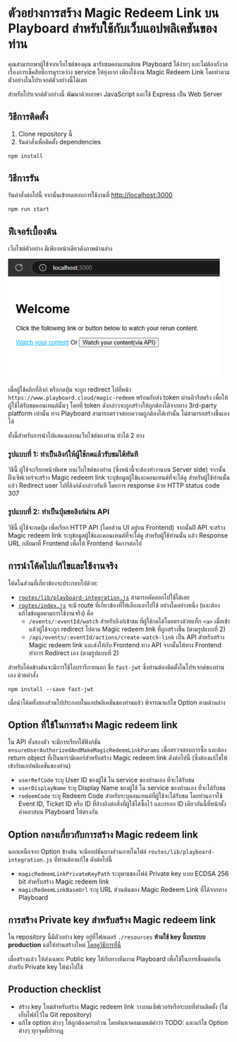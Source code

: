 # ตัวอย่างการสร้าง Magic Redeem Link บน Playboard สำหรับใช้กับเว็บแอปพลิเคชันของท่าน

คุณสามารถพาผู้ใช้จากเว็บไซต์ของคุณ มารับชมคอนเทนต์บน Playboard ได้ง่ายๆ และไม่ต้องกังวลเรื่องการเช็คสิทธิ์การดูระหว่าง service ให้ยุ่งยาก
เพียงใช้งาน Magic Redeem Link โดยทำตามตัวอย่างในโปรเจกต์ตัวอย่างนี้ได้เลย

สำหรับโปรเจกต์ตัวอย่างนี้ พัฒนาด้วยภาษา JavaScript และใช้ Express เป็น Web Server

## วิธีการติดตั้ง

1. Clone repository นี้
2. รันคำสั่งเพื่อติดตั้ง dependencies

```bash
npm install
```

## วิธีการรัน

รันคำสั่งต่อไปนี้ จากนั้นเข้าทดสอบการใช้งานที่ [http://localhost:3000](http://localhost:3000)

```bash
npm run start
```

## ฟีเจอร์เบื้องต้น

เว็บไซต์ตัวอย่าง มีเพียงหน้าเดียวดังภาพด้านล่าง

![หน้าเว็บไซต์ตัวอย่าง](./docs/resources/demo-homepage.png)

เมื่อผู้ใช้คลิกที่ลิงก์ หรือกดปุ่ม จะถูก redirect ไปที่หน้า `https://www.playboard.cloud/magic-redeem` พร้อมกับส่ง token ผ่านคิวรีสตริง
เพื่อให้ผู้ใช้ได้รับชมคอนเทนต์นั้นๆ โดยที่ token ดังกล่าวจะถูกสร้างให้ถูกต้องได้จากทาง 3rd-party platform เท่านั้น
ทาง Playboard สามารถตรวจสอบความถูกต้องได้เท่านั้น ไม่สามารถสร้างขึ้นเองได้

ทั้งนี้สำหรับการนำไปแสดงผลบนเว็บไซต์ของท่าน ทำได้ 2 ทาง

### รูปแบบที่ 1: ทำเป็นลิงก์ให้ผู้ใช้กดแล้วรับชมได้ทันที

วิธีนี้ ผู้ใช้จะเรียกหน้าพิเศษ บนเว็บไซต์ของท่าน (ซึ่งหน้านี้จะต้องทำงานบน Server side) จากนั้นฝั่งเซิฟเวอร์จะสร้าง Magic redeem link
ระบุข้อมูลผู้ใช้และคอนเทนต์ที่จะได้ดู สำหรับผู้ใช้ท่านนั้น แล้ว Redirect user ไปที่ลิงก์ดังกล่าวทันที โดยการ response ด้วย HTTP status code 307

### รูปแบบที่ 2: ทำเป็นปุ่มขอลิงก์ผ่าน API

วิธีนี้ ผู้ใช้จะกดปุ่ม เพื่อเรียก HTTP API (โดยส่วน UI อยู่บน Frontend) จากนั้นฝั API จะสร้าง Magic redeem link ระบุข้อมูลผู้ใช้และคอนเทนต์ที่จะได้ดู
สำหรับผู้ใช้ท่านนั้น แล้ว Response URL กลับมาที่ Frontend เพื่อให้ Frontend จัดการต่อไป

## การนำโค้ดไปแก้ไขและใช้งานจริง

โค้ดในส่วนที่เกี่ยวข้องจะประกอบไปด้วย:

- [`routes/lib/playboard-integration.js`](https://github.com/playboard-cloud/example-magic-redeem-link-express/blob/main/routes/lib/playboard-integration.js) สามารถคัดลอกไปใช้ได้เลย
- [`routes/index.js`](https://github.com/playboard-cloud/example-magic-redeem-link-express/blob/main/routes/index.js) จะมี route ที่เกี่ยวข้องที่ให้เลือกเอาไปใช้ อย่างใดอย่างหนึ่ง (และต้องแก้ไขข้อมูลตามการใช้งานจริง) คือ
    - `/events/:eventId/watch` สำหรับลิงก์เข้าชม ที่ผู้ใช้กดได้โดยตรงด้วยแท็ก `<a>` เมื่อเข้าแล้วผู้ใช้จะถูก redirect ไปตาม Magic redeem link ที่ถูกสร้างขึ้น (ตามรูปแบบที่ 2)
    - `/api/events/:eventId/actions/create-watch-link` เป็น API สำหรับสร้าง Magic redeem link และส่งให้กับ Frontend ทาง API จากนั้นให้ทาง Frontend ทำการ Redirect เอง (ตามรูปแบบที่ 2)

สำหรับโค้ดข้างต้นจะมีการใช้ไลบรารีภายนอก ชื่อ `fast-jwt` ซึ่งท่านต้องติดตั้งในโปรเจกต์ของท่านเอง ด้วยคำสั่ง

```
npm install --save fast-jwt
```

เมื่อนำโค้ดทั้งสองส่วนไปประกอบในแอปพลิเคชันของท่านแล้ว พิจารณาแก้ไข Option ตามด้านล่าง

## Option ที่ใช้ในการสร้าง Magic redeem link

ใน API ทั้งสองตัว จะมีการเรียกใช้ฟังก์ชัน `ensureUserAuthorizedAndMakeMagicRedeemLinkParams` เพื่อตรวจสอบการซื้อ และต้อง return object
ที่เป็นพารามิเตอร์สำหรับสร้าง Magic redeem link ดังต่อไปนี้ (ซึ่งต้องแก้ไขให้เข้ากับแอปพลิเคชันของท่าน)

- `userRefCode` ระบุ User ID ของผู้ใช้ ใน service ของท่านเอง ที่จะได้รับชม
- `userDisplayName` ระบุ Display Name ของผู้ใช้ ใน service ของท่านเอง ที่จะได้รับชม
- `redeemCode` ระบุ Redeem Code สำหรับระบุคอนเทนต์ที่ผู้ใช้จะได้รับชม โดยท่านอาจใช้ Event ID, Ticket ID หรือ ID ที่อ้างอิงต่อสิ่งที่ผู้ใช้ได้ซื้อไว้ และกรอก ID เดียวกันนี้ที่หน้าตั้งค่าคลาสบน Playboard ให้ตรงกัน

## Option กลางเกี่ยวกับการสร้าง Magic redeem link

นอกเหนือจาก Option ข้างต้น จะมีออปชันบางส่วนภายในไฟล์ `routes/lib/playboard-integration.js` ที่ท่านต้องแก้ไข ดังต่อไปนี้

- `magicRedeemLinkPrivateKeyPath` ระบุพาธของไฟล์ Private key แบบ ECDSA 256 bit สำหรับสร้าง Magic redeem link
- `magicRedeemLinkBaseUrl` ระบุ URL ส่วนต้นของ Magic Redeem Link ที่ได้จากทาง Playboard

## การสร้าง Private key สำหรับสร้าง Magic redeem link

ใน repository นี้มีตัวอย่าง key อยู่ที่โฟลเดอร์ `./resources` **ห้ามใช้ key นี้บนระบบ production** แต่ให้ท่านสร้างใหม่
[โดยดูวิธีการที่นี่](https://notes.salrahman.com/generate-es256-es384-es512-private-keys/)

เมื่อสร้างแล้ว ให้ส่งเฉพาะ Public key ให้กับทางทีมงาน Playboard เพื่อใช้ในการเชื่อมต่อกัน สำหรับ Private key ให้นำไปใช้

## Production checklist

- สร้าง key ใหม่สำหรับสร้าง Magic redeem link วางบนเซิฟเวอร์หรือระบบที่ท่านติดตั้ง (ไม่เก็บไฟล์ไว้ใน Git repository)
- แก้ไข option ต่างๆ ให้ถูกต้องครบถ้วน โดยค้นหาคอมเมนต์คำว่า TODO: และแก้ไข Option ต่างๆ ทุกจุดที่ปรากฎ
